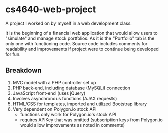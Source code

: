 # cs4640-web-project
A project I worked on by myself in a web development class.

It is the beginning of a financial web application that would allow users to "simulate" and manage stock portfolios. As it is the "Portfolio" tab is the only one with functioning code.
Source code includes comments for readability and improvements if project were to continue being developed for fun.

## Breakdown
1. MVC model with a PHP controller set up
2. PHP back-end, including database (MySQLi) connection
3. JavaScript front-end (uses jQuery)
4. Involves asynchronous functions (AJAX requests)
5. HTML/CSS for templates, imported and utilized Bootstrap library
6. Very dependent on Polygon.io stock API
    - functions only work for Polygon.io's stock API
    - requires APIKey that was omitted (subscription keys from Polygon.io would allow improvements as noted in comments)
